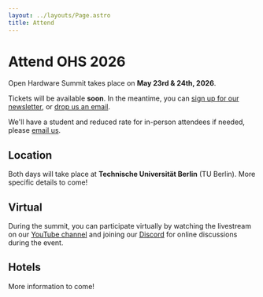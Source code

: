 ```yaml
---
layout: ../layouts/Page.astro
title: Attend
---
```


# Attend OHS 2026

Open Hardware Summit takes place on **May 23rd & 24th, 2026**.

Tickets will be available **soon**. In the meantime, you can [sign up for our newsletter][newsletter], or [drop us an email][email].

We'll have a student and reduced rate for in-person attendees if needed, please [email us][email].

[newsletter]: https://oshwa.us19.list-manage.com/subscribe?u=3e1619d377d5a6c361ef3292b&id=ca147d8610
[email]: mailto:summit@oshwa.org

## Location

Both days will take place at **Technische Universität Berlin** (TU Berlin). More specific details to come!

## Virtual

During the summit, you can participate virtually by watching the livestream on our [YouTube channel][youtube] and joining our [Discord] for online discussions during the event.

[youtube]: https://www.youtube.com/user/opensourcehardware
[discord]: https://discord.gg/bMK7NqFWG9


## Hotels

More information to come!
